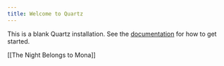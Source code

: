 ```yaml
---
title: Welcome to Quartz
---
```


This is a blank Quartz installation.
See the [documentation](https://quartz.jzhao.xyz) for how to get started.

[[The Night Belongs to Mona]]